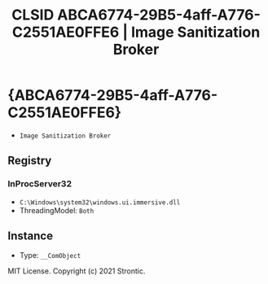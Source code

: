 ﻿---
title: "CLSID ABCA6774-29B5-4aff-A776-C2551AE0FFE6 | Image Sanitization Broker"
excerpt: What is COM-Object CLSID ABCA6774-29B5-4aff-A776-C2551AE0FFE6?
---

# {ABCA6774-29B5-4aff-A776-C2551AE0FFE6}

* `Image Sanitization Broker`

## Registry


### InProcServer32

* `C:\Windows\system32\windows.ui.immersive.dll`
* ThreadingModel: `Both`

## Instance

* Type: `__ComObject`

MIT License. Copyright (c) 2021 Strontic.


